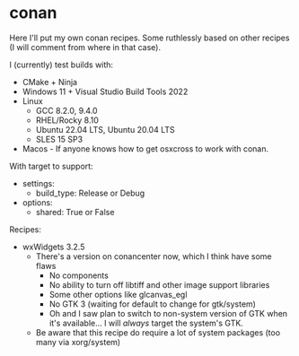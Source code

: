# conan

Here I'll put my own conan recipes. Some ruthlessly based on other recipes (I will comment from where in that case).

I (currently) test builds with:
* CMake + Ninja
* Windows 11 + Visual Studio Build Tools 2022  
* Linux
  * GCC 8.2.0, 9.4.0
  * RHEL/Rocky 8.10
  * Ubuntu 22.04 LTS, Ubuntu 20.04 LTS
  * SLES 15 SP3
* Macos - If anyone knows how to get osxcross to work with conan.

With target to support:
* settings:
  * build_type: Release or Debug
* options:
  * shared: True or False

Recipes:
  * wxWidgets 3.2.5
    * There's a version on conancenter now, which I think have some flaws
      * No components
      * No ability to turn off libtiff and other image support libraries
      * Some other options like glcanvas_egl
      * No GTK 3 (waiting for default to change for gtk/system)
      * Oh and I saw plan to switch to non-system version of GTK when it's available... I will _always_ target the system's GTK.
    * Be aware that this recipe do require a lot of system packages (too many via xorg/system)